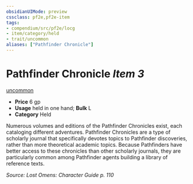 ```yaml
---
obsidianUIMode: preview
cssclass: pf2e,pf2e-item
tags:
- compendium/src/pf2e/locg
- item/category/held
- trait/uncommon
aliases: ["Pathfinder Chronicle"]
---
```

# Pathfinder Chronicle *Item 3*  
[uncommon](../../../rules/traits/uncommon.md)  

- **Price** 6 gp
- **Usage** held in one hand; **Bulk** L
- **Category** Held

Numerous volumes and editions of the Pathfinder Chronicles exist, each cataloging different adventures. Pathfinder Chronicles are a type of scholarly journal that specifically devotes topics to Pathfinder discoveries, rather than more theoretical academic topics. Because Pathfinders have better access to these chronicles than other scholarly journals, they are particularly common among Pathfinder agents building a library of reference texts.

*Source: Lost Omens: Character Guide p. 110*